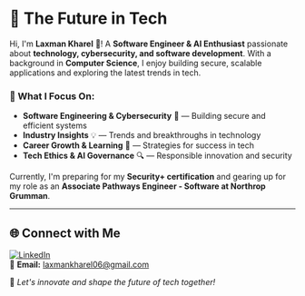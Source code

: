# 🚀 The Future in Tech  

Hi, I'm **Laxman Kharel** 👋! A **Software Engineer & AI Enthusiast** passionate about **technology, cybersecurity, and software development**. With a background in **Computer Science**, I enjoy building secure, scalable applications and exploring the latest trends in tech.  

### 🔹 What I Focus On:
- **Software Engineering & Cybersecurity** 🔐 — Building secure and efficient systems  
- **Industry Insights** 💡 — Trends and breakthroughs in technology  
- **Career Growth & Learning** 🚀 — Strategies for success in tech  
- **Tech Ethics & AI Governance** 🔍 — Responsible innovation and security  

Currently, I'm preparing for my **Security+ certification** and gearing up for my role as an **Associate Pathways Engineer - Software at Northrop Grumman**.  

---

## 🌐 Connect with Me  
[![LinkedIn](https://img.shields.io/badge/LinkedIn-Connect-blue?style=flat&logo=linkedin)](https://www.linkedin.com/in/laxmankharel/)  
📧 **Email:** laxmankharel06@gmail.com  

🚀 *Let's innovate and shape the future of tech together!*  

